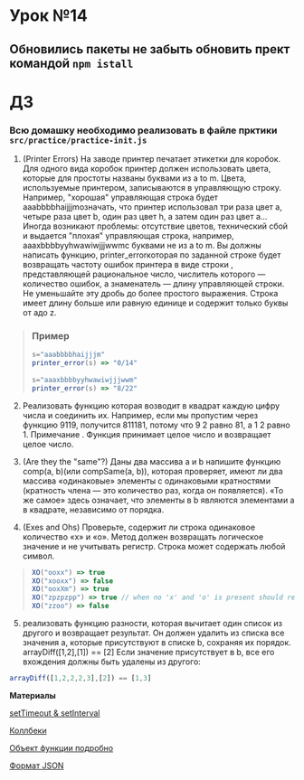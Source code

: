 # Урок №14


## Обновились пакеты не забыть обновить прект командой `npm istall`

# ДЗ

### Всю домашку необходимо реализовать в файле прктики `src/practice/practice-init.js`

1) (Printer Errors) На заводе принтер печатает этикетки для коробок. Для одного вида коробок принтер должен использовать цвета, которые для простоты названы буквами из a to m.
   Цвета, используемые принтером, записываются в управляющую строку. Например, "хорошая" управляющая строка будет aaabbbbhaijjjmозначать, что принтер использовал три раза цвет a, четыре раза цвет b, один раз цвет h, а затем один раз цвет a...
   Иногда возникают проблемы: отсутствие цветов, технический сбой и выдается "плохая" управляющая строка, например, aaaxbbbbyyhwawiwjjjwwmс буквами не из a to m.
   Вы должны написать функцию, printer_errorкоторая по заданной строке будет возвращать частоту ошибок принтера в виде строки , представляющей рациональное число, числитель которого — количество ошибок, а знаменатель — длину управляющей строки. Не уменьшайте эту дробь до более простого выражения.
   Строка имеет длину больше или равную единице и содержит только буквы от aдо z.
> ### Пример
> ```javascript
> s="aaabbbbhaijjjm"
> printer_error(s) => "0/14"
>  
> s="aaaxbbbbyyhwawiwjjjwwm"
> printer_error(s) => "8/22"
>```


2) Реализовать функцию которая возводит в квадрат каждую цифру числа и соединить их.
   Например, если мы пропустим через функцию 9119, получится 811181, потому что 9 2 равно 81, а 1 2 равно 1.
   Примечание . Функция принимает целое число и возвращает целое число.

3) (Are they the "same"?) Даны два массива a и b напишите функцию comp(a, b)(или compSame(a, b)), которая проверяет, имеют ли два массива «одинаковые»
   элементы с одинаковыми кратностями (кратность члена — это количество раз, когда он появляется). 
   «То же самое» здесь означает, что элементы в b являются элементами а в квадрате, независимо от порядка.

4) (Exes and Ohs) Проверьте, содержит ли строка одинаковое количество «x» и «o». Метод должен возвращать логическое значение и не учитывать
   регистр. Строка может содержать любой символ.
> ```javascript
> XO("ooxx") => true
> XO("xooxx") => false
> XO("ooxXm") => true
> XO("zpzpzpp") => true // when no 'x' and 'o' is present should return true
> XO("zzoo") => false
> ```

5) реализовать функцию разности, которая вычитает один список из другого и возвращает результат.
    Он должен удалить из списка все значения a, которые присутствуют в списке b, сохраняя их порядок.
    arrayDiff([1,2],[1]) == [2]
    Если значение присутствует в b, все его вхождения должны быть удалены из другого:
```javascript
arrayDiff([1,2,2,2,3],[2]) == [1,3]
```

**Материалы**


[setTimeout & setInterval](https://learn.javascript.ru/settimeout-setinterval)

[Коллбеки](https://learn.javascript.ru/callbacks)

[Объект функции подробно](https://learn.javascript.ru/function-object)

[Формат JSON](https://learn.javascript.ru/json)


